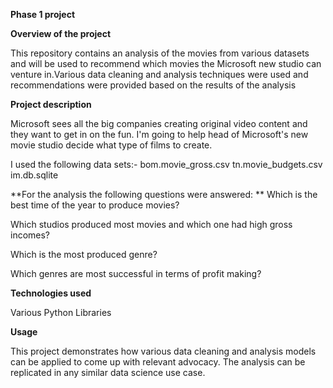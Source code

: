 **Phase 1 project**

**Overview of the project**

This repository contains an analysis of the movies from various datasets and will be used to recommend which movies the Microsoft new studio can venture in.Various data cleaning and analysis techniques were used and recommendations were provided based on the results of the analysis

**Project description**

Microsoft sees all the big companies creating original video content and they want to get in on the fun. I'm going to help head of Microsoft's new movie studio decide what type of films to create.

I used the following data sets:- 
bom.movie_gross.csv
tn.movie_budgets.csv
im.db.sqlite

**For the analysis the following questions were answered:
**
 Which is the best time of the year to produce movies?
 
 Which studios produced most movies and which one had high gross incomes?
 
 Which is the most produced genre?
 
 Which genres are most successful in terms of profit making?

**Technologies used**

Various Python Libraries

**Usage**

This project demonstrates how various data cleaning and analysis models can be applied to come up with relevant advocacy. The analysis can be replicated in any similar data science use case.
